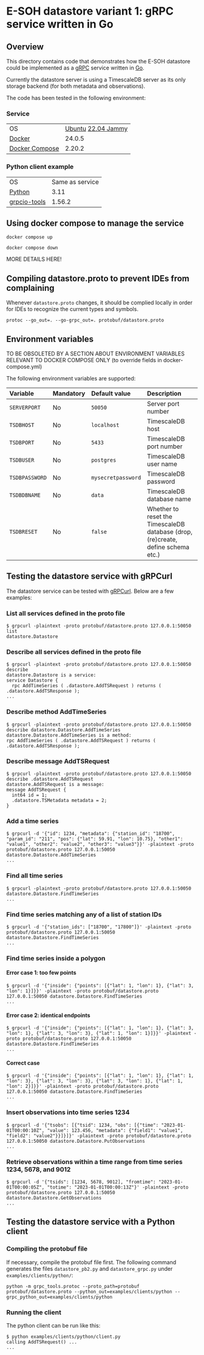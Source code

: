# E-SOH datastore variant 1: gRPC service written in Go

## Overview

This directory contains code that demonstrates how the E-SOH datastore could
be implemented as a [gRPC](https://grpc.io/) service written in
[Go](https://go.dev/).

Currently the datastore server is using a TimescaleDB server as its only
storage backend (for both metadata and observations).

The code has been tested in the following environment:

### Service

|   |   |
|---|---|
| OS | [Ubuntu](https://ubuntu.com/) [22.04 Jammy](https://releases.ubuntu.com/jammy/) |
| [Docker](https://www.docker.com/) | 24.0.5 |
| [Docker Compose](https://www.docker.com/) | 2.20.2 |

### Python client example

|   |   |
|---|---|
| OS | Same as service |
| [Python](https://www.python.org/) | 3.11 |
| [grpcio-tools](https://grpc.io/docs/languages/python/quickstart/) | 1.56.2 |

## Using docker compose to manage the service

`docker compose up`

`docker compose down`

MORE DETAILS HERE!

## Compiling datastore.proto to prevent IDEs from complaining

Whenever `datastore.proto` changes, it should be complied locally in order for
IDEs to recognize the current types and symbols.

```text
protoc --go_out=. --go-grpc_out=. protobuf/datastore.proto
```

## Environment variables

TO BE OBSOLETED BY A SECTION ABOUT ENVIRONMENT VARIABLES RELEVANT TO
DOCKER COMPOSE ONLY (to override fields in docker-compose.yml)

The following environment variables are supported:

Variable | Mandatory | Default value | Description
:--      | :--       | :--           | :--
`SERVERPORT`       | No  | `50050`            | Server port number
`TSDBHOST`         | No  | `localhost`        | TimescaleDB host
`TSDBPORT`         | No  | `5433`             | TimescaleDB port number
`TSDBUSER`         | No  | `postgres`         | TimescaleDB user name
`TSDBPASSWORD`     | No  | `mysecretpassword` | TimescaleDB password
`TSDBDBNAME`       | No  | `data`             | TimescaleDB database name
`TSDBRESET`        | No  | `false`            | Whether to reset the TimescaleDB database (drop, (re)create, define schema etc.)

## Testing the datastore service with gRPCurl

The datastore service can be tested with [gRPCurl](https://github.com/fullstorydev/grpcurl). Below are a few examples:

### List all services defined in the proto file

```text
$ grpcurl -plaintext -proto protobuf/datastore.proto 127.0.0.1:50050 list
datastore.Datastore
```

### Describe all services defined in the proto file

```text
$ grpcurl -plaintext -proto protobuf/datastore.proto 127.0.0.1:50050 describe
datastore.Datastore is a service:
service Datastore {
  rpc AddTimeSeries ( .datastore.AddTSRequest ) returns ( .datastore.AddTSResponse );
...
```

### Describe method AddTimeSeries

```text
$ grpcurl -plaintext -proto protobuf/datastore.proto 127.0.0.1:50050 describe datastore.Datastore.AddTimeSeries
datastore.Datastore.AddTimeSeries is a method:
rpc AddTimeSeries ( .datastore.AddTSRequest ) returns ( .datastore.AddTSResponse );
```

### Describe message AddTSRequest

```text
$ grpcurl -plaintext -proto protobuf/datastore.proto 127.0.0.1:50050 describe .datastore.AddTSRequest
datastore.AddTSRequest is a message:
message AddTSRequest {
  int64 id = 1;
  .datastore.TSMetadata metadata = 2;
}
```

### Add a time series

```text
$ grpcurl -d '{"id": 1234, "metadata": {"station_id": "18700", "param_id": "211", "pos": {"lat": 59.91, "lon": 10.75}, "other1": "value1", "other2": "value2", "other3": "value3"}}' -plaintext -proto protobuf/datastore.proto 127.0.0.1:50050 datastore.Datastore.AddTimeSeries
...
```

### Find all time series

```text
$ grpcurl -plaintext -proto protobuf/datastore.proto 127.0.0.1:50050 datastore.Datastore.FindTimeSeries
...
```

### Find time series matching any of a list of station IDs

```text
$ grpcurl -d '{"station_ids": ["18700", "17800"]}' -plaintext -proto protobuf/datastore.proto 127.0.0.1:50050 datastore.Datastore.FindTimeSeries
...
```

### Find time series inside a polygon

#### Error case 1: too few points

```text
$ grpcurl -d '{"inside": {"points": [{"lat": 1, "lon": 1}, {"lat": 3, "lon": 1}]}}' -plaintext -proto protobuf/datastore.proto 127.0.0.1:50050 datastore.Datastore.FindTimeSeries
...
```

#### Error case 2: identical endpoints

```text
$ grpcurl -d '{"inside": {"points": [{"lat": 1, "lon": 1}, {"lat": 3, "lon": 1}, {"lat": 3, "lon": 3}, {"lat": 1, "lon": 1}]}}' -plaintext -proto protobuf/datastore.proto 127.0.0.1:50050 datastore.Datastore.FindTimeSeries
...
```

#### Correct case

```text
$ grpcurl -d '{"inside": {"points": [{"lat": 1, "lon": 1}, {"lat": 1, "lon": 3}, {"lat": 3, "lon": 3}, {"lat": 3, "lon": 1}, {"lat": 1, "lon": 2}]}}' -plaintext -proto protobuf/datastore.proto 127.0.0.1:50050 datastore.Datastore.FindTimeSeries
...
```

### Insert observations into time series 1234

```text
$ grpcurl -d '{"tsobs": [{"tsid": 1234, "obs": [{"time": "2023-01-01T00:00:10Z", "value": 123.456, "metadata": {"field1": "value1", "field2": "value2"}}]}]}' -plaintext -proto protobuf/datastore.proto 127.0.0.1:50050 datastore.Datastore.PutObservations
...
```

### Retrieve observations within a time range from time series 1234, 5678, and 9012

```text
$ grpcurl -d '{"tsids": [1234, 5678, 9012], "fromtime": "2023-01-01T00:00:05Z", "totime": "2023-01-01T00:00:13Z"}' -plaintext -proto protobuf/datastore.proto 127.0.0.1:50050 datastore.Datastore.GetObservations
...
```

## Testing the datastore service with a Python client

### Compiling the protobuf file

If necessary, compile the protobuf file first. The following command generates the files
`datastore_pb2.py` and `datastore_grpc.py` under `examples/clients/python/`:

```text
python -m grpc_tools.protoc --proto_path=protobuf protobuf/datastore.proto --python_out=examples/clients/python --grpc_python_out=examples/clients/python
```

### Running the client

The python client can be run like this:

```text
$ python examples/clients/python/client.py
calling AddTSRequest() ...
...
```
